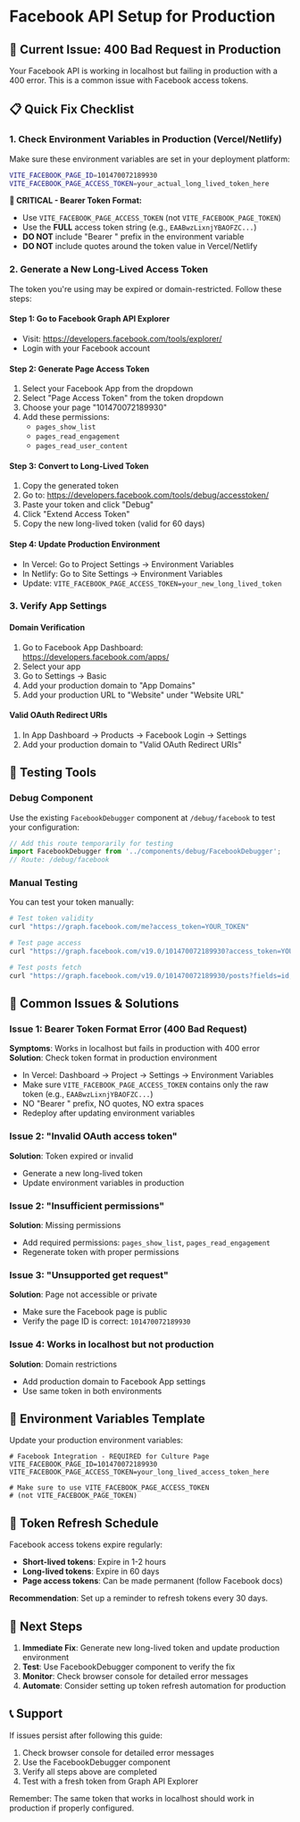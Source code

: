 # Facebook API Setup for Production

## 🚨 Current Issue: 400 Bad Request in Production

Your Facebook API is working in localhost but failing in production with a 400 error. This is a common issue with Facebook access tokens.

## 📋 Quick Fix Checklist

### 1. Check Environment Variables in Production (Vercel/Netlify)

Make sure these environment variables are set in your deployment platform:

```bash
VITE_FACEBOOK_PAGE_ID=101470072189930
VITE_FACEBOOK_PAGE_ACCESS_TOKEN=your_actual_long_lived_token_here
```

**🚨 CRITICAL - Bearer Token Format:**
- Use `VITE_FACEBOOK_PAGE_ACCESS_TOKEN` (not `VITE_FACEBOOK_PAGE_TOKEN`)
- Use the **FULL** access token string (e.g., `EAABwzLixnjYBAOFZC...`)
- **DO NOT** include "Bearer " prefix in the environment variable
- **DO NOT** include quotes around the token value in Vercel/Netlify

### 2. Generate a New Long-Lived Access Token

The token you're using may be expired or domain-restricted. Follow these steps:

#### Step 1: Go to Facebook Graph API Explorer
- Visit: https://developers.facebook.com/tools/explorer/
- Login with your Facebook account

#### Step 2: Generate Page Access Token
1. Select your Facebook App from the dropdown
2. Select "Page Access Token" from the token dropdown
3. Choose your page "101470072189930"
4. Add these permissions:
   - `pages_show_list`
   - `pages_read_engagement`
   - `pages_read_user_content`

#### Step 3: Convert to Long-Lived Token
1. Copy the generated token
2. Go to: https://developers.facebook.com/tools/debug/accesstoken/
3. Paste your token and click "Debug"
4. Click "Extend Access Token" 
5. Copy the new long-lived token (valid for 60 days)

#### Step 4: Update Production Environment
- In Vercel: Go to Project Settings → Environment Variables
- In Netlify: Go to Site Settings → Environment Variables
- Update: `VITE_FACEBOOK_PAGE_ACCESS_TOKEN=your_new_long_lived_token`

### 3. Verify App Settings

#### Domain Verification
1. Go to Facebook App Dashboard: https://developers.facebook.com/apps/
2. Select your app
3. Go to Settings → Basic
4. Add your production domain to "App Domains"
5. Add your production URL to "Website" under "Website URL"

#### Valid OAuth Redirect URIs
1. In App Dashboard → Products → Facebook Login → Settings
2. Add your production domain to "Valid OAuth Redirect URIs"

## 🔧 Testing Tools

### Debug Component
Use the existing `FacebookDebugger` component at `/debug/facebook` to test your configuration:

```jsx
// Add this route temporarily for testing
import FacebookDebugger from '../components/debug/FacebookDebugger';
// Route: /debug/facebook
```

### Manual Testing
You can test your token manually:

```bash
# Test token validity
curl "https://graph.facebook.com/me?access_token=YOUR_TOKEN"

# Test page access  
curl "https://graph.facebook.com/v19.0/101470072189930?access_token=YOUR_TOKEN"

# Test posts fetch
curl "https://graph.facebook.com/v19.0/101470072189930/posts?fields=id,message&access_token=YOUR_TOKEN&limit=1"
```

## 🚨 Common Issues & Solutions

### Issue 1: Bearer Token Format Error (400 Bad Request)
**Symptoms**: Works in localhost but fails in production with 400 error
**Solution**: Check token format in production environment
- In Vercel: Dashboard → Project → Settings → Environment Variables
- Make sure `VITE_FACEBOOK_PAGE_ACCESS_TOKEN` contains only the raw token (e.g., `EAABwzLixnjYBAOFZC...`)
- NO "Bearer " prefix, NO quotes, NO extra spaces
- Redeploy after updating environment variables

### Issue 2: "Invalid OAuth access token"
**Solution**: Token expired or invalid
- Generate a new long-lived token
- Update environment variables in production

### Issue 2: "Insufficient permissions"
**Solution**: Missing permissions
- Add required permissions: `pages_show_list`, `pages_read_engagement`
- Regenerate token with proper permissions

### Issue 3: "Unsupported get request"
**Solution**: Page not accessible or private
- Make sure the Facebook page is public
- Verify the page ID is correct: `101470072189930`

### Issue 4: Works in localhost but not production
**Solution**: Domain restrictions
- Add production domain to Facebook App settings
- Use same token in both environments

## 📝 Environment Variables Template

Update your production environment variables:

```env
# Facebook Integration - REQUIRED for Culture Page
VITE_FACEBOOK_PAGE_ID=101470072189930
VITE_FACEBOOK_PAGE_ACCESS_TOKEN=your_long_lived_access_token_here

# Make sure to use VITE_FACEBOOK_PAGE_ACCESS_TOKEN
# (not VITE_FACEBOOK_PAGE_TOKEN)
```

## 🔄 Token Refresh Schedule

Facebook access tokens expire regularly:

- **Short-lived tokens**: Expire in 1-2 hours
- **Long-lived tokens**: Expire in 60 days
- **Page access tokens**: Can be made permanent (follow Facebook docs)

**Recommendation**: Set up a reminder to refresh tokens every 30 days.

## 🚀 Next Steps

1. **Immediate Fix**: Generate new long-lived token and update production environment
2. **Test**: Use FacebookDebugger component to verify the fix
3. **Monitor**: Check browser console for detailed error messages
4. **Automate**: Consider setting up token refresh automation for production

## 📞 Support

If issues persist after following this guide:

1. Check browser console for detailed error messages
2. Use the FacebookDebugger component
3. Verify all steps above are completed
4. Test with a fresh token from Graph API Explorer

Remember: The same token that works in localhost should work in production if properly configured.
